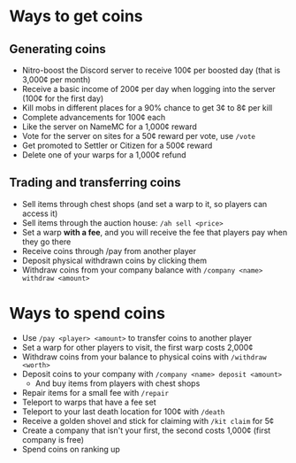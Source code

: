 # Ways to get coins
## Generating coins
- Nitro-boost the Discord server to receive 100¢ per boosted day (that is 3,000¢ per month)
- Receive a basic income of 200¢ per day when logging into the server (100¢ for the first day)
- Kill mobs in different places for a 90% chance to get 3¢ to 8¢ per kill
- Complete advancements for 100¢ each
- Like the server on NameMC for a 1,000¢ reward
- Vote for the server on sites for a 50¢ reward per vote, use `/vote`
- Get promoted to Settler or Citizen for a 500¢ reward
- Delete one of your warps for a 1,000¢ refund

## Trading and transferring coins
- Sell items through chest shops (and set a warp to it, so players can access it)
- Sell items through the auction house: `/ah sell <price>`
- Set a warp **with a fee**, and you will receive the fee that players pay when they go there
- Receive coins through /pay from another player
- Deposit physical withdrawn coins by clicking them
- Withdraw coins from your company balance with `/company <name> withdraw <amount>`

# Ways to spend coins
- Use `/pay <player> <amount>` to transfer coins to another player
- Set a warp for other players to visit, the first warp costs 2,000¢
- Withdraw coins from your balance to physical coins with `/withdraw <worth>`
- Deposit coins to your company with `/company <name> deposit <amount>`
  - And buy items from players with chest shops
- Repair items for a small fee with `/repair`
- Teleport to warps that have a fee set
- Teleport to your last death location for 100¢ with `/death`
- Receive a golden shovel and stick for claiming with `/kit claim` for 5¢
- Create a company that isn't your first, the second costs 1,000¢ (first company is free)
- Spend coins on ranking up
